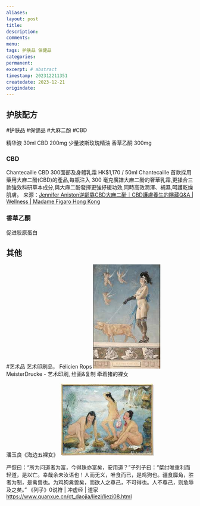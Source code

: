 ```yaml
---
aliases:
layout: post
title:
description:
comments:
menu:
tags: 护肤品 保健品
categories:
permanent: 
excerpt: # abstract
timestamp: 202312211351
createdate: 2023-12-21
origindate: 
---
```


## 护肤配方
#护肤品 #保健品 #大麻二酚 #CBD

精华液 30ml
CBD 200mg
少量波斯玫瑰精油
香草乙酮 300mg

### CBD
Chantecaille CBD 300面部及身體乳霜 HK$1,170 / 50ml
Chantecaille 首款採用藥用大麻二酚(CBD)的產品,每瓶注入 300 毫克廣譜大麻二酚的奢華乳霜,更揉合三款強效科研草本成分,與大麻二酚發揮更強紓緩功效,同時高效潤澤、補濕,呵護乾燥肌膚。
来源：[Jennifer Aniston逆齡靠CBD大麻二酚｜CBD護膚養生的隱藏Q&A | Wellness | Madame Figaro Hong Kong](https://www.madamefigaro.hk/wellness/cbd%e5%a4%a7%e9%ba%bb%e4%ba%8c%e9%85%9a-%e8%ad%b7%e8%86%9a-%e5%8a%9f%e6%95%88-jennifer-aniston-71115/3/)

### 香草乙酮 
促进胶原蛋白

## 其他
#艺术品
艺术印刷品， Félicien Rops
![](../images/e845ce30bea11788b10ace1b30e5d5c9_Z.jpg)
MeisterDrucke - 艺术印刷, 绘画&复制
牵着猪的裸女

潘玉良《海边五裸女》
![](../images/Pasted%20image%2020231221141323.jpg)

严恢曰：“所为问道者为富，今得珠亦富矣，安用道？”子列子曰：“桀纣唯重利而轻道，是以亡。幸哉余未汝语也！人而无义，唯食而已，是鸡狗也。疆食靡角，胜者为制，是禽兽也。为鸡狗禽兽矣，而欲人之尊己，不可得也。人不尊己，则危辱及之矣。”
《列子》0说符 | 冲虚经 | 道家
https://www.quanxue.cn/ct_daojia/liezi/liezi08.html